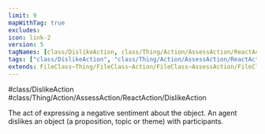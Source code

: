 ```yaml
---
limit: 9
mapWithTag: true
excludes:
icon: link-2
version: 5
tagNames: [class/DislikeAction, class/Thing/Action/AssessAction/ReactAction/DislikeAction, schema-org/DislikeAction]
tags: ["class/DislikeAction", "class/Thing/Action/AssessAction/ReactAction/DislikeAction"]
extends: FileClass~Thing/FileClass~Action/FileClass~AssessAction/FileClass~ReactAction
---
```


#class/DislikeAction
#class/Thing/Action/AssessAction/ReactAction/DislikeAction


The act of expressing a negative sentiment about the object. An agent dislikes an object (a proposition, topic or theme) with participants.

